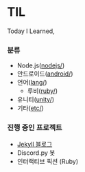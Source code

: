 # TIL

Today I Learned,

### 분류

* Node.js([nodejs/](https://github.com/reverince/TIL/tree/master/nodejs))
* 안드로이드([android/](https://github.com/reverince/TIL/tree/master/android))
* 언어([lang/](https://github.com/reverince/TIL/tree/master/lang))
  * 루비([ruby/](https://github.com/reverince/TIL/tree/master/lang/ruby))
* 유니티([unity/](https://github.com/reverince/TIL/tree/master/unity))
* 기타([etc/](https://github.com/reverince/TIL/tree/master/etc))

### 진행 중인 프로젝트

* [Jekyll 블로그](https://reverince.github.io)
* Discord.py 봇
* 인터랙티브 픽션 (Ruby)
